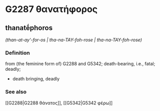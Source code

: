 # G2287 θανατήφορος

## thanatḗphoros

_(than-at-ay'-for-os | tha-na-TAY-foh-rose | tha-na-TAY-foh-rose)_

### Definition

from (the feminine form of) G2288 and G5342; death-bearing, i.e., fatal; deadly; 

- death bringing, deadly

### See also

[[G2288|G2288 θάνατος]], [[G5342|G5342 φέρω]]
